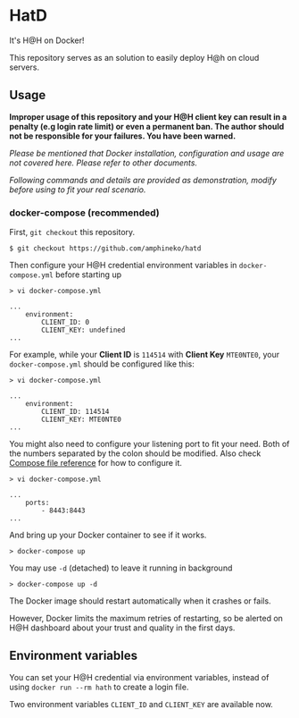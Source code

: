 # HatD

It's H@H on Docker!

This repository serves as an solution to easily deploy H@h on cloud servers.

## Usage

**Improper usage of this repository and your H@H client key can result in a penalty (e.g login rate limit) or even a permanent ban. The author should not be responsible for your failures. You have been warned.**

*Please be mentioned that Docker installation, configuration and usage are not covered here. Please refer to other documents.*

*Following commands and details are provided as demonstration, modify before using to fit your real scenario.*

### docker-compose (recommended)

First, `git checkout` this repository.

    $ git checkout https://github.com/amphineko/hatd

Then configure your H@H credential environment variables in `docker-compose.yml` before starting up

    > vi docker-compose.yml

    ...
        environment:
            CLIENT_ID: 0
            CLIENT_KEY: undefined
    ...

For example, while your **Client ID** is `114514` with **Client Key** `MTE0NTE0`, your `docker-compose.yml` should be configured like this:

    > vi docker-compose.yml

    ...
        environment:
            CLIENT_ID: 114514
            CLIENT_KEY: MTE0NTE0
    ...

You might also need to configure your listening port to fit your need. Both of the numbers separated by the colon should be modified. Also check [Compose file reference](https://docs.docker.com/compose/compose-file/#ports) for how to configure it.

    > vi docker-compose.yml

    ...
        ports:
            - 8443:8443
    ...

And bring up your Docker container to see if it works.

    > docker-compose up

You may use `-d` (detached) to leave it running in background

    > docker-compose up -d

The Docker image should restart automatically when it crashes or fails.

However, Docker limits the maximum retries of restarting, so be alerted on H@H dashboard about your trust and quality in the first days.

## Environment variables

You can set your H@H credential via environment variables, instead of using `docker run --rm hath` to create a login file.

Two environment variables `CLIENT_ID` and `CLIENT_KEY` are available now.
